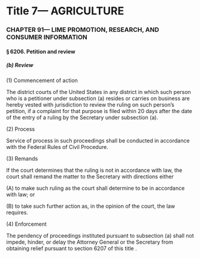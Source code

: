 
# Title 7— AGRICULTURE
### CHAPTER 91— LIME PROMOTION, RESEARCH, AND CONSUMER INFORMATION
#### § 6206. Petition and review
##### (b) Review

(1) Commencement of action

The district courts of the United States in any district in which such person who is a petitioner under subsection (a) resides or carries on business are hereby vested with jurisdiction to review the ruling on such person’s petition, if a complaint for that purpose is filed within 20 days after the date of the entry of a ruling by the Secretary under subsection (a).

(2) Process

Service of process in such proceedings shall be conducted in accordance with the Federal Rules of Civil Procedure.

(3) Remands

If the court determines that the ruling is not in accordance with law, the court shall remand the matter to the Secretary with directions either

(A) to make such ruling as the court shall determine to be in accordance with law; or

(B) to take such further action as, in the opinion of the court, the law requires.

(4) Enforcement

The pendency of proceedings instituted pursuant to subsection (a) shall not impede, hinder, or delay the Attorney General or the Secretary from obtaining relief pursuant to section 6207 of this title .
